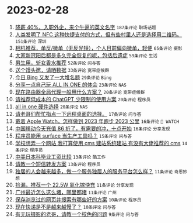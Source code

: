# 2023-02-28

1. [降薪 40%，入职外企，来个牛逼的英文名字](https://www.v2ex.com/t/919735) `187条评论` `职场话题`
1. [人类发明了 NFC 这种快捷支付的方式，但有些村里人还是选择用二维码。](https://www.v2ex.com/t/919692) `151条评论` `深圳`
1. [相机推荐，单反/微单（无反光镜），个人目前偏向微单，轻便](https://www.v2ex.com/t/919718) `65条评论` `摄影`
1. [大家新冠阳后都是多久完全恢复的呢，包括后遗症](https://www.v2ex.com/t/919730) `59条评论` `生活`
1. [男生用，斩女香水推荐](https://www.v2ex.com/t/919717) `52条评论` `问与答`
1. [送个馒头邀，请晒数据](https://www.v2ex.com/t/919736) `33条评论` `宽带症候群`
1. [今日 Bing 又发了一大堆名额](https://www.v2ex.com/t/919767) `29条评论` `Bing`
1. [分享一点自己玩 ALL IN ONE 的体会](https://www.v2ex.com/t/919753) `23条评论` `NAS`
1. [现在路由器全局代理一般用什么方案？](https://www.v2ex.com/t/919709) `20条评论` `宽带症候群`
1. [请推荐低成本的 ChatGPT 少限制的使用方案](https://www.v2ex.com/t/919703) `20条评论` `程序员`
1. [all in one 硬件选择](https://www.v2ex.com/t/919693) `20条评论` `NAS`
1. [请老哥们帮忙指点一下远程桌面的选择。](https://www.v2ex.com/t/919762) `17条评论` `问与答`
1. [戴着 Apple Watch，怎样做到 2023 年跑步 2023 公里](https://www.v2ex.com/t/919780) `16条评论` ` WATCH`
1. [中国移动今天充值 86 折了，有需要的冲，十点开始](https://www.v2ex.com/t/919700) `16条评论` `分享发现`
1. [程序员能用 surface 当生产工具吗？](https://www.v2ex.com/t/919701) `15条评论` `问与答`
1. [学校想弄一个网站 我打算使用 cms 建站系统建站 有没有大佬推荐的 cms](https://www.v2ex.com/t/919707) `14条评论` `程序员`
1. [中美日本科毕业工资比较](https://www.v2ex.com/t/919797) `13条评论` `酷工作`
1. [请教一个短信转发方案](https://www.v2ex.com/t/919761) `13条评论` `程序员`
1. [独居的人会越来越多，做一个服务独居人的服务平台怎么样？](https://www.v2ex.com/t/919732) `11条评论` `奇思妙想`
1. [捡漏，推荐一个 22.5W 氮化镓快充](https://www.v2ex.com/t/919710) `11条评论` `分享发现`
1. [广州最近怎么这么堵，哪里都堵](https://www.v2ex.com/t/919706) `11条评论` `广州`
1. [保存浏览过的网页并搜索有哪些好的方案](https://www.v2ex.com/t/919776) `10条评论` `程序员`
1. [现在快递是不是越来越慢了？](https://www.v2ex.com/t/919708) `10条评论` `问与答`
1. [有无玩摄影的老哥，请教一个校色的问题](https://www.v2ex.com/t/919795) `9条评论` `问与答`
